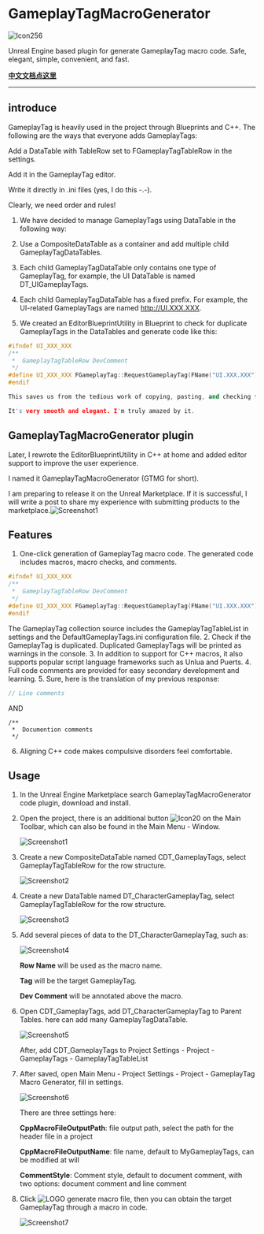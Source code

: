 # GameplayTagMacroGenerator

![Icon256](https://raw.githubusercontent.com/shpz/GameplayTagMacroGenerator/master/images/Icon256.png "LOGO")

Unreal Engine based plugin for generate GameplayTag macro code. Safe, elegant, simple, convenient, and fast.

[**中文文档点这里**](https://zhuanlan.zhihu.com/p/617792556)

---------

## introduce
GameplayTag is heavily used in the project through Blueprints and C++. The following are the ways that everyone adds GameplayTags:

Add a DataTable with TableRow set to FGameplayTagTableRow in the settings.

Add it in the GameplayTag editor.

Write it directly in .ini files (yes, I do this -.-).

Clearly, we need order and rules!

1. We have decided to manage GameplayTags using DataTable in the following way:

2. Use a CompositeDataTable as a container and add multiple child GameplayTagDataTables.

3. Each child GameplayTagDataTable only contains one type of GameplayTag, for example, the UI DataTable is named DT_UIGameplayTags.

4. Each child GameplayTagDataTable has a fixed prefix. For example, the UI-related GameplayTags are named http://UI.XXX.XXX.

5. We created an EditorBlueprintUtility in Blueprint to check for duplicate GameplayTags in the DataTables and generate code like this:
``` C++
#ifndef UI_XXX_XXX
/**
 *	GameplayTagTableRow DevComment
 */
#define UI_XXX_XXX FGameplayTag::RequestGameplayTag(FName("UI.XXX.XXX"))
#endif

This saves us from the tedious work of copying, pasting, and checking for duplicates.

It's very smooth and elegant. I'm truly amazed by it.

```

## GameplayTagMacroGenerator plugin
Later, I rewrote the EditorBlueprintUtility in C++ at home and added editor support to improve the user experience.

I named it GameplayTagMacroGenerator (GTMG for short).

I am preparing to release it on the Unreal Marketplace. If it is successful, I will write a post to share my experience with submitting products to the marketplace.![Screenshot1](https://raw.githubusercontent.com/shpz/GameplayTagMacroGenerator/master/images/chidai.jpg)

## Features

1. One-click generation of GameplayTag macro code. The generated code includes macros, macro checks, and comments.
``` C++
#ifndef UI_XXX_XXX
/**
 *	GameplayTagTableRow DevComment
 */
#define UI_XXX_XXX FGameplayTag::RequestGameplayTag(FName("UI.XXX.XXX"))
#endif
```
The GameplayTag collection source includes the GameplayTagTableList in settings and the DefaultGameplayTags.ini configuration file.
2. Check if the GameplayTag is duplicated. Duplicated GameplayTags will be printed as warnings in the console.
3. In addition to support for C++ macros, it also supports popular script language frameworks such as Unlua and Puerts.
4. Full code comments are provided for easy secondary development and learning.
5. Sure, here is the translation of my previous response:
``` C++
// Line comments
```

AND

```
/**
 *	Documention comments
 */
```

6. Aligning C++ code makes compulsive disorders feel comfortable.

## Usage

1. In the Unreal Engine Marketplace search GameplayTagMacroGenerator code plugin, download and install.

2. Open the project, there is an additional button ![Icon20](https://raw.githubusercontent.com/shpz/GameplayTagMacroGenerator/master/images/Icon20.png "LOGO") on the Main Toolbar, which can also be found in the Main Menu - Window.

    ![Screenshot1](https://raw.githubusercontent.com/shpz/GameplayTagMacroGenerator/master/images/Screenshot1.png)

3. Create a new CompositeDataTable named CDT_GameplayTags, select GameplayTagTableRow for the row structure.

    ![Screenshot2](https://raw.githubusercontent.com/shpz/GameplayTagMacroGenerator/master/images/Screenshot2.png)

4. Create a new DataTable named DT_CharacterGameplayTag, select GameplayTagTableRow for the row structure.

    ![Screenshot3](https://raw.githubusercontent.com/shpz/GameplayTagMacroGenerator/master/images/Screenshot3.png)

5. Add several pieces of data to the DT_CharacterGameplayTag, such as:

    ![Screenshot4](https://raw.githubusercontent.com/shpz/GameplayTagMacroGenerator/master/images/Screenshot4.png)

    **Row Name** will be used as the macro name. 

    **Tag** will be the target GameplayTag. 

    **Dev Comment** will be annotated above the macro.

6. Open CDT_GameplayTags, add DT_CharacterGameplayTag to Parent Tables. here can add many GameplayTagDataTable. 

    ![Screenshot5](https://raw.githubusercontent.com/shpz/GameplayTagMacroGenerator/master/images/Screenshot5.png)

    After, add CDT_GameplayTags to Project Settings - Project - GameplayTags - GameplayTagTableList

7. After saved, open Main Menu - Project Settings - Project - GameplayTag Macro Generator, fill in settings.

    ![Screenshot6](https://raw.githubusercontent.com/shpz/GameplayTagMacroGenerator/master/images/Screenshot6.png)

    There are three settings here:

    **CppMacroFileOutputPath**: file output path, select the path for the header file in a project

    **CppMacroFileOutputName**: file name, default to MyGameplayTags, can be modified at will

    **CommentStyle**: Comment style, default to document comment, with two options: document comment and line comment

8. Click ![LOGO](https://raw.githubusercontent.com/shpz/GameplayTagMacroGenerator/master/images/Icon20.png "LOGO") generate macro file, then you can obtain the target GameplayTag through a macro in code.

    ![Screenshot7](https://raw.githubusercontent.com/shpz/GameplayTagMacroGenerator/master/images/Screenshot7.png)
